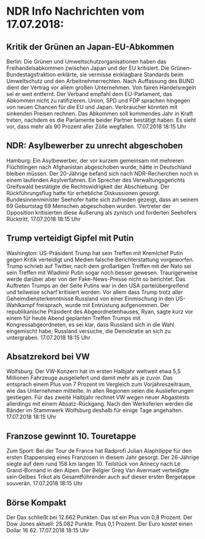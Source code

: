 # NDR Info Nachrichten vom 17.07.2018:


## Kritik der Grünen an Japan-EU-Abkommen
Berlin: Die Grünen und Umweltschutzorganisationen haben das Freihandelsabkommen zwischen Japan und der EU kritisiert. Die Grünen-Bundestagsfraktion erklärte, sie vermisse einklagbare Standards beim Umweltschutz und den Arbeitnehmerrechten. Nach Auffassung des BUND dient der Vertrag vor allem großen Unternehmen. Von fairen Handelsregeln sei er weit entfernt. Der Verband empfahl dem EU-Parlament, das Abkommen nicht zu ratifizieren. Union, SPD und FDP sprachen hingegen von neuen Chancen für die EU und Japan. Verbraucher könnten mit sinkenden Preisen rechnen. Das Abkommen soll kommendes Jahr in Kraft treten, nachdem es die Parlamente beider Partner bestätigt haben. Es sieht vor, dass mehr als 90 Prozent aller Zölle wegfallen. 17.07.2018 18:15 Uhr 

## NDR: Asylbewerber zu unrecht abgeschoben
Hamburg: Ein Asylbewerber, der vor kurzem gemeinsam mit mehreren Flüchtlingen nach Afghanistan abgeschoben wurde, hätte in Deutschland bleiben müssen. Der 20-Jährige befand sich nach NDR-Recherchen noch in einem laufenden Asylverfahren. Ein Sprecher des Verwaltungsgerichts Greifswald bestätigte die Rechtswidrigkeit der Abschiebung. Der Rückführungsflug hatte für erhebliche Diskussionen gesorgt. Bundesinnenminister Seehofer hatte sich zufrieden gezeigt, dass an seinem 69 Geburtstag 69 Menschen abgeschoben wurden. Vertreter der Opposition kritisierten diese Äußerung als zynisch und forderten Seehofers Rücktritt. 17.07.2018 18:15 Uhr 

## Trump verteidigt Gipfel mit Putin
Washington: US-Präsident Trump hat sein Treffen mit Kremlchef Putin gegen Kritik verteidigt und Medien falsche Berichterstattung vorgeworfen. Trump schrieb auf Twitter, nach dem großartigen Treffen mit der Nato sei sein Treffen mit Wladimir Putin sogar noch besser gewesen. Traurigerweise werde darüber aber von der Fake-News-Presse nicht so berichtet. Das Auftreten Trumps an der Seite Putins war in den USA parteiübergreifend und teilweise scharf kritisiert worden. Vor allem dass Trump trotz aller Geheimdiensterkenntnisse Russland von einer Einmischung in den US-Wahlkampf freisprach, wurde mit Entrüstung aufgenommen. Der republikanische Präsident des Abgeordnetenhauses, Ryan, sagte kurz vor einem für heute Abend geplanten Treffen Trumps mit Kongressabgeordneten, es sei klar, dass Russland sich in die Wahl eingemischt habe; Russland versuche, die Demokratie an sich zu untergraben. 17.07.2018 18:15 Uhr 

## Absatzrekord bei VW
Wolfsburg: Der VW-Konzern hat im ersten Halbjahr weltweit etwa 5,5 Millionen Fahrzeuge ausgeliefert und damit mehr als je zuvor. Das entsprach einem Plus von 7 Prozent im Vergleich zum Vorjahreszeitraum, wie das Unternehmen mitteilte. In allen Regionen seien die Auslieferungen gestiegen. Für das zweite Halbjahr rechnet VW wegen neuer Abgastests allerdings mit einem Absatz-Rückgang. Nach den Werksferien werden die Bänder im Stammwerk Wolfsburg deshalb für einige Tage angehalten. 17.07.2018 18:15 Uhr 

## Franzose gewinnt 10. Touretappe
Zum Sport: Bei der Tour de France hat Radprofi Julian Alaphilippe für den ersten Etappensieg eines Franzosen in diesem Jahr gesorgt. Der 26-Jährige siegte auf dem rund 158 km langen 10. Teilstück von Annecy nach Le Grand-Bornand in den Alpen. Der Belgier Greg Van Avermaet verteidigte sein Gelbes Trikot als Gesamtführender auch auf dieser ersten Bergetappe souverän. 17.07.2018 18:15 Uhr 

## Börse Kompakt
Der Dax schließt bei 12.662 Punkten. Das ist ein Plus von 0,8 Prozent. Der Dow Jones aktuell: 25.082 Punkte. Plus 0,1 Prozent. Der Euro kostet einen Dollar 16 62. 17.07.2018 18:15 Uhr 

